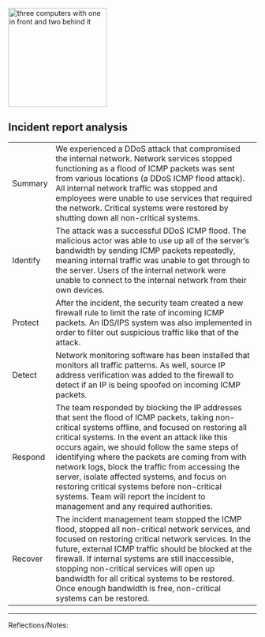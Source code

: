 
<img src="https://lh7-rt.googleusercontent.com/docsz/AD_4nXd1ui5KJLatuJGZ4Mn2hnIPHoCoYlXFUrTM7oD6YNahX6bUR1l0HDPdvrgqE7s_7E1qOQhL-3nlqNjDh_OGXercHgvurY9PTUoOQ9mBo0FG7mKhL4K_h1wM8rLU9qzv-mYA-26OLrKSGlxg7oORpB7cuaZrjo6pPUJEX20pzzycBLym7WjHXSbsmsLzAlWfNQ?key=V3x9WYvmyD-HPwmG93R7Ig" alt="three computers with one in front and two behind it" style="padding-bottom: 0px; display: block; border:none;"
	 width = 200>
## Incident report analysis

|          ||
| -------- | ------------------------------------------------------------------------------------------------------------------------------------------------------------------------------------------------------------------------------------------------------------------------------------------------------------------------------------------------------------------------------------------------------------------------------------------------------------------------------------------------------------------------------------------------- |
| Summary  | We experienced a DDoS attack that compromised the internal network. Network services stopped functioning as a flood of ICMP packets was sent from various locations (a DDoS ICMP flood attack). All internal network traffic was stopped and employees were unable to use services that required the network. Critical systems were restored by shutting down all non-critical systems.                                                                                                                                                           |
| Identify | The attack was a successful DDoS ICMP flood. The malicious actor was able to use up all of the server’s bandwidth by sending ICMP packets repeatedly, meaning internal traffic was unable to get through to the server. Users of the internal network were unable to connect to the internal network from their own devices.                                                                                                                                                                                                                      |
| Protect  | After the incident, the security team created a new firewall rule to limit the rate of incoming ICMP packets. An IDS/IPS system was also implemented in order to filter out suspicious traffic like that of the attack.                                                                                                                                                                                                                                                                                                                           |
| Detect   | Network monitoring software has been installed that monitors all traffic patterns. As well, source IP address verification was added to the firewall to detect if an IP is being spoofed on incoming ICMP packets.                                                                                                                                                                                                                                                                                                                                |
| Respond  | The team responded by blocking the IP addresses that sent the flood of ICMP packets, taking non-critical systems offline, and focused on restoring all critical systems. In the event an attack like this occurs again, we should follow the same steps of identifying where the packets are coming from with network logs, block the traffic from accessing the server, isolate affected systems, and focus on restoring critical systems before non-critical systems. Team will report the incident to management and any required authorities. |
| Recover  | The incident management team stopped the ICMP flood, stopped all non-critical network services, and focused on restoring critical network services. In the future, external ICMP traffic should be blocked at the firewall. If internal systems are still inaccessible, stopping non-critical services will open up bandwidth for all critical systems to be restored. Once enough bandwidth is free, non-critical systems can be restored.                                                                                                       |

---
Reflections/Notes:  